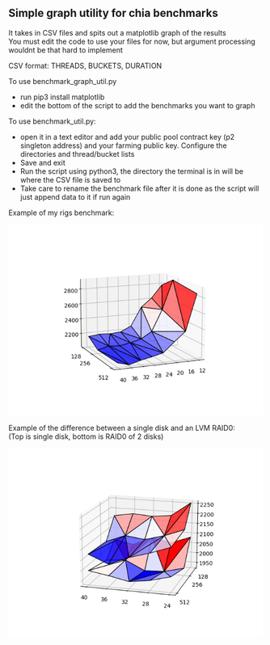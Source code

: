 ## Simple graph utility for chia benchmarks

It takes in CSV files and spits out a matplotlib graph of the results  
You must edit the code to use your files for now, but argument processing wouldnt be that hard to implement

CSV format: THREADS, BUCKETS, DURATION

To use benchmark_graph_util.py
- run pip3 install matplotlib
- edit the bottom of the script to add the benchmarks you want to graph

To use benchmark_util.py:  
- open it in a text editor and add your public pool contract key (p2 singleton address) and your farming public key. Configure the directories and thread/bucket lists
- Save and exit
- Run the script using python3, the directory the terminal is in will be where the CSV file is saved to
- Take care to rename the benchmark file after it is done as the script will just append data to it if run again

Example of my rigs benchmark:

![Figure_2.png](https://raw.githubusercontent.com/SugarBooty/chia_benchmark_graph/main/Figure_2.png)

Example of the difference between a single disk and an LVM RAID0:  
(Top is single disk, bottom is RAID0 of 2 disks)

![Figure_2.png](https://raw.githubusercontent.com/SugarBooty/chia_benchmark_graph/main/Figure_1.png)
